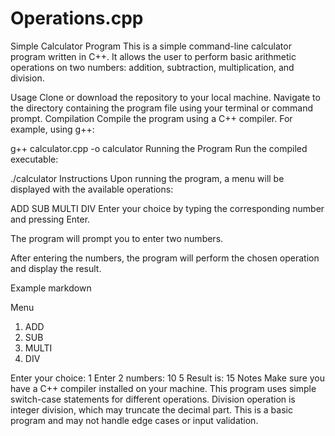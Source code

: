 # Operations.cpp
Simple Calculator Program
This is a simple command-line calculator program written in C++. It allows the user to perform basic arithmetic operations on two numbers: addition, subtraction, multiplication, and division.

Usage
Clone or download the repository to your local machine.
Navigate to the directory containing the program file using your terminal or command prompt.
Compilation
Compile the program using a C++ compiler. For example, using g++:

g++ calculator.cpp -o calculator
Running the Program
Run the compiled executable:

./calculator
Instructions
Upon running the program, a menu will be displayed with the available operations:

ADD
SUB
MULTI
DIV
Enter your choice by typing the corresponding number and pressing Enter.

The program will prompt you to enter two numbers.

After entering the numbers, the program will perform the chosen operation and display the result.

Example
markdown

Menu
1. ADD
2. SUB
3. MULTI
4. DIV

Enter your choice: 1
Enter 2 numbers: 10 5
Result is: 15
Notes
Make sure you have a C++ compiler installed on your machine.
This program uses simple switch-case statements for different operations.
Division operation is integer division, which may truncate the decimal part.
This is a basic program and may not handle edge cases or input validation.






